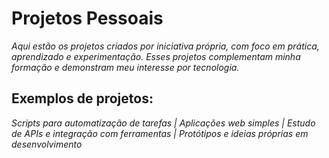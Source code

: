 # Projetos Pessoais

*Aqui estão os projetos criados por iniciativa própria, com foco em prática, aprendizado e experimentação. Esses projetos complementam minha formação e demonstram meu interesse por tecnologia.*

## Exemplos de projetos:
*Scripts para automatização de tarefas |*
*Aplicações web simples |*
*Estudo de APIs e integração com ferramentas |*
*Protótipos e ideias próprias em desenvolvimento*
